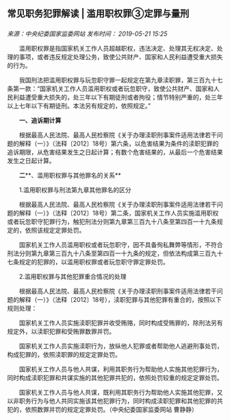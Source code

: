 ## 常见职务犯罪解读 | 滥用职权罪③定罪与量刑

### 

_来源：中央纪委国家监委网站_ _发布时间： 2019-05-21 15:25_

　　滥用职权罪是指国家机关工作人员超越职权，违法决定、处理其无权决定、处理的事项，或者违反规定处理公务，致使公共财产、国家和人民利益遭受重大损失的行为。

　　我国刑法把滥用职权罪与玩忽职守罪一起规定在第九章渎职罪，第三百九十七条第一款：“国家机关工作人员滥用职权或者玩忽职守，致使公共财产、国家和人民利益遭受重大损失的，处三年以下有期徒刑或者拘役；情节特别严重的，处三年以上七年以下有期徒刑。本法另有规定的，依照规定。”

　　**一、追诉期计算**

　　根据最高人民法院、最高人民检察院《关于办理渎职刑事案件适用法律若干问题的解释（一）》（法释〔2012〕18号）第六条，以危害结果为条件的渎职犯罪的追诉期限，从危害结果发生之日起计算；有数个危害结果的，从最后一个危害结果发生之日起计算。

　　**二****、滥用职权罪与其他罪名的关系**

　　1.滥用职权罪与刑法第九章其他罪名的区分

　　根据最高人民法院、最高人民检察院《关于办理渎职刑事案件适用法律若干问题的解释（一）》（法释〔2012〕18号）第二条，国家机关工作人员实施滥用职权或者玩忽职守犯罪行为，触犯刑法分则第九章第三百九十八条至第四百一十九条规定的，依照该规定定罪处罚。

　　国家机关工作人员滥用职权或者玩忽职守，因不具备徇私舞弊等情形，不符合刑法分则第九章第三百九十八条至第四百一十九条的规定，但依法构成第三百九十七条规定的犯罪的，以滥用职权罪或者玩忽职守罪定罪处罚。

　　2.滥用职权罪与其他犯罪重合情况的处理

　　根据最高人民法院、最高人民检察院《关于办理渎职刑事案件适用法律若干问题的解释（一）》（法释〔2012〕18号），渎职犯罪与其他犯罪有重合的，按照以下规则处理：

　　国家机关工作人员实施渎职犯罪并收受贿赂，同时构成受贿罪的，除刑法另有规定外，以渎职犯罪和受贿罪数罪并罚。

　　国家机关工作人员实施渎职行为，放纵他人犯罪或者帮助他人逃避刑事处罚，构成犯罪的，依照渎职罪的规定定罪处罚。

　　国家机关工作人员与他人共谋，利用其职务行为帮助他人实施其他犯罪行为，同时构成渎职犯罪和共谋实施的其他犯罪共犯的，依照处罚较重的规定定罪处罚。

　　国家机关工作人员与他人共谋，既利用其职务行为帮助他人实施其他犯罪，又以非职务行为与他人共同实施该其他犯罪行为，同时构成渎职犯罪和其他犯罪的共犯的，依照数罪并罚的规定定罪处罚。（中央纪委国家监委网站 曹静静）